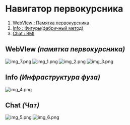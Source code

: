 # Навигатор первокурсника

1. [WebVIew : Памятка первокурсника](#WebVIew)
2. [Info : Фигуры(фабричный метод)](#Info)
3. [Chat : BMI](#Chat)

[//]: # (<ul>)

[//]: # (<li>Репозиторий Prototype - https://github.com/Bogdoing/Prototype</li>)

[//]: # (<li>Репозиторий Observer - https://github.com/Bogdoing/Observer</li>)

[//]: # (</ul>)


<a name="WebVIew"></a>
## WebVIew <i>(памятка первокурсника)</i>

![img_7.png](img_7.png)
![img_1.png](img_1.png)
![img_2.png](img_2.png)
![img_3.png](img_3.png)

<a name="Task1"></a>
## Info <i>(Инфраструктура фуза)</i>

![img_4.png](img_4.png)

<a name="Task1"></a>
## Chat <i>(Чат)</i>

![img_5.png](img_5.png)
![img_6.png](img_6.png)
